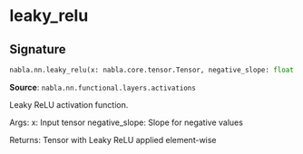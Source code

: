 # leaky_relu

## Signature

```python
nabla.nn.leaky_relu(x: nabla.core.tensor.Tensor, negative_slope: float = 0.01) -> nabla.core.tensor.Tensor
```

**Source**: `nabla.nn.functional.layers.activations`

Leaky ReLU activation function.

Args:
    x: Input tensor
    negative_slope: Slope for negative values

Returns:
    Tensor with Leaky ReLU applied element-wise

